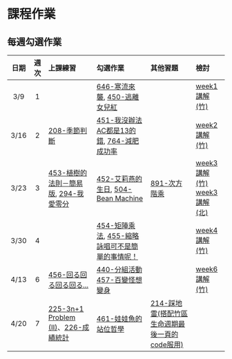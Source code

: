 # 課程作業

## 每週勾選作業

| 日期  | 週次 | 上課練習                                 | 勾選作業               | 其他習題                                  | 檢討               |
| :---: | :--: | :--------------------------------------- | :----------------- | :----------------------------------- | :--------------- |
| 3/9 | 1 | |[646-寒流來襲](https://neoj.sprout.tw/problem/646/), [450-逃離女兒紅](https://neoj.sprout.tw/problem/450/) || [week1講解(竹)](https://drive.google.com/file/d/1SLGuJ7n766uQDXxgtrGUguRQDDS-AHWJ/view?usp=sharing) |
| 3/16 | 2 | [208-季節判斷](https://neoj.sprout.tw/problem/208/) | [451-我沒辦法AC都是13的錯](https://neoj.sprout.tw/problem/451/), [764-減肥成功率](https://neoj.sprout.tw/problem/764/)||[week2講解(竹)](https://drive.google.com/file/d/10IfYFGB15VsQAJ_syIaGXxQFDqeKj4of/view?usp=sharing) |
| 3/23 | 3 | [453-植樹的法則－簡易版](https://neoj.sprout.tw/problem/453/), [294-我愛零分](https://neoj.sprout.tw/problem/294/) | [452-艾莉燕的生日](https://neoj.sprout.tw/problem/452/), [504-Bean Machine](https://neoj.sprout.tw/problem/504/) | [891-次方階乘](https://neoj.sprout.tw/problem/891/) | [week3講解(竹)](https://drive.google.com/open?id=1_1Ey7wr3WaGCd8y7ZeQEbJglqZbxC6dy) <br> [week3講解(北)](https://drive.google.com/file/d/1vjRO1x5uMb3XapktBenMZ1ti8OArbYMR/view?usp=sharing)|
| 3/30 | 4 | | [454-矩陣乘法](https://neoj.sprout.tw/problem/454/), [455-縮略詠唱可不是簡單的事情呢！](https://neoj.sprout.tw/problem/455/) | |[week4講解(竹)](https://drive.google.com/file/d/1GX8eQy47MHxKugDj0qOG0mqT5R1EQpnW/view?usp=sharing) |
| 4/13 | 6 | [456-回る回る回る回る...](https://neoj.sprout.tw/problem/456/)| [440-分組活動](https://neoj.sprout.tw/problem/440/) [457-百變怪想變身](https://neoj.sprout.tw/problem/457/)| | [week6講解(竹)](https://hackmd.io/WlS-aiq4QJaLGG4nzhGcxg?view) |
| 4/20 | 7 | [225-3n+1 Problem (II)](https://neoj.sprout.tw/problem/225/)、[226-成績統計](https://neoj.sprout.tw/problem/226/) | [461-娃娃魚的站位哲學](https://neoj.sprout.tw/problem/461/)| [214-踩地雷(搭配竹區生命週期最後一頁的code服用)](https://neoj.sprout.tw/problem/214/) ||
